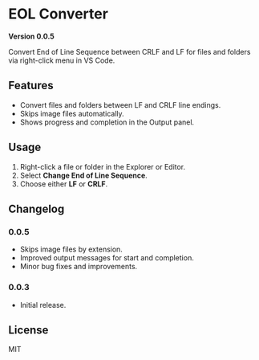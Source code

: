 # EOL Converter

**Version 0.0.5**

Convert End of Line Sequence between CRLF and LF for files and folders via right-click menu in VS Code.

## Features

- Convert files and folders between LF and CRLF line endings.
- Skips image files automatically.
- Shows progress and completion in the Output panel.

## Usage

1. Right-click a file or folder in the Explorer or Editor.
2. Select **Change End of Line Sequence**.
3. Choose either **LF** or **CRLF**.

## Changelog

### 0.0.5

- Skips image files by extension.
- Improved output messages for start and completion.
- Minor bug fixes and improvements.

### 0.0.3

- Initial release.

## License

MIT
